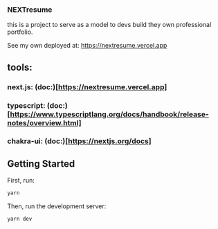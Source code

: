 ### NEXTresume

this is a project to serve as a model to devs build they own professional portfolio.

See my own deployed at: https://nextresume.vercel.app

## tools:
### next.js: (doc:)[https://nextresume.vercel.app]
### typescript: (doc:)[https://www.typescriptlang.org/docs/handbook/release-notes/overview.html]
### chakra-ui: (doc:)[https://nextjs.org/docs]


## Getting Started

First, run:

```bash
yarn
```

Then, run the development server:

```bash
yarn dev
```
